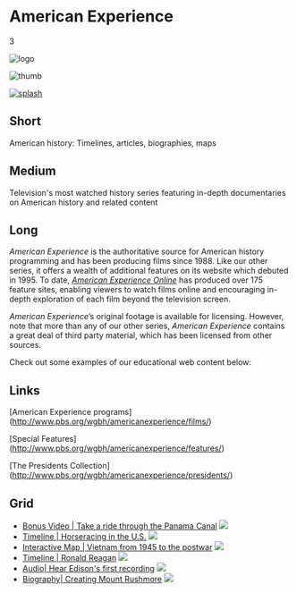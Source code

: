# American Experience

3

![logo](https://s3.amazonaws.com/wgbhstocksales.org/content/collections/amex/amex-logo.png)

![thumb](https://s3.amazonaws.com/wgbhstocksales.org/content/collections/amex/amex-thumb_348x196.png)

[![splash](https://s3.amazonaws.com/wgbhstocksales.org/content/collections/amex/AmexCollectionMain_770x433.png)](http://www.pbs.org/wgbh/americanexperience/)

## Short

American history:  Timelines, articles, biographies, maps

## Medium

Television's most watched history series featuring in-depth documentaries on American history and related content

## Long

*American Experience* is the authoritative source for American history programming and has been 
producing films since 1988.   Like our other series, it offers a wealth of additional 
features on its website which debuted in 1995.  To date, [*American Experience Online*](http://www.pbs.org/wgbh/americanexperience) 
has produced over 175 feature sites, enabling viewers to watch films online and 
encouraging in-depth exploration of each film beyond the television screen. 

*American Experience*’s original footage is available for licensing. However, note 
that more than any of our other series, *American Experience* contains a great deal 
of third party material, which has been licensed from other sources. 

Check out some examples of our educational web content below: 

## Links
[American Experience programs] (http://www.pbs.org/wgbh/americanexperience/films/)

[Special Features] (http://www.pbs.org/wgbh/americanexperience/features/)

[The Presidents Collection] (http://www.pbs.org/wgbh/americanexperience/presidents/)

## Grid

- [Bonus Video | Take a ride through the Panama Canal](http://www.pbs.org/wgbh/americanexperience/features/bonus-video/tr-travel/) ![](https://s3.amazonaws.com/wgbhstocksales.org/content/collections/amex/Panama_348x196.png)
- [Timeline | Horseracing in the U.S.](http://www.pbs.org/wgbh/americanexperience/features/timeline/seabiscuit/) ![](https://s3.amazonaws.com/wgbhstocksales.org/content/collections/amex/Seabiscuit_348x196.jpg)
- [Interactive Map | Vietnam from 1945 to the postwar](http://www.pbs.org/wgbh/amex/vietnam/maps/map_pop_intro.html) ![](https://s3.amazonaws.com/wgbhstocksales.org/content/collections/amex/Vietnam_348x196.png)
- [Timeline | Ronald Reagan](http://www.pbs.org/wgbh/americanexperience/features/timeline/reagan/) ![](https://s3.amazonaws.com/wgbhstocksales.org/content/collections/amex/Reagan_348x196.jpg)
- [Audio| Hear Edison's first recording](http://www.pbs.org/wgbh/americanexperience/features/inlineaudio/light-blaine/) ![](https://s3.amazonaws.com/wgbhstocksales.org/content/collections/amex/Edison_348x196.png)
- [Biography| Creating Mount Rushmore](http://www.pbs.org/wgbh/americanexperience/features/biography/rushmore-borglum/) ![](https://s3.amazonaws.com/wgbhstocksales.org/content/collections/amex/Rushmore_348x196.png)

